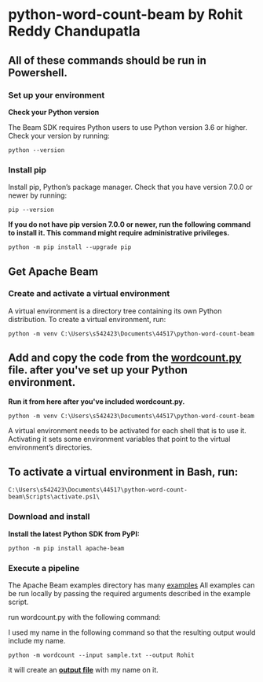 # python-word-count-beam by Rohit Reddy Chandupatla

## All of these commands should be run in Powershell.

### Set up your environment

**Check your Python version**

The Beam SDK requires Python users to use Python version 3.6 or higher. Check your version by running:

```
python --version
```

### Install pip

Install pip, Python’s package manager. Check that you have version 7.0.0 or newer by running:

```
pip --version
```

**If you do not have pip version 7.0.0 or newer, run the following command to install it. This command might require administrative privileges.**

```
python -m pip install --upgrade pip
```

### 

## Get Apache Beam

### Create and activate a virtual environment

A virtual environment is a directory tree containing its own Python distribution. To create a virtual environment, run:
```
python -m venv C:\Users\s542423\Documents\44517\python-word-count-beam
```
## Add and copy the code from the **[wordcount.py](https://github.com/apache/beam/blob/master/sdks/python/apache_beam/examples/wordcount.py) file.** after you've set up your Python environment.

**Run it from here after you've included wordcount.py.**

```
python -m venv C:\Users\s542423\Documents\44517\python-word-count-beam
```
A virtual environment needs to be activated for each shell that is to use it. Activating it sets some environment variables that point to the virtual environment’s directories.

## To activate a virtual environment in Bash, run:
```
C:\Users\s542423\Documents\44517\python-word-count-beam\Scripts\activate.ps1\
```
### Download and install

**Install the latest Python SDK from PyPI:**
```
python -m pip install apache-beam
```
### Execute a pipeline
The Apache Beam examples directory has many [examples](https://github.com/apache/beam/tree/master/sdks/python/apache_beam/examples) All examples can be run locally by passing the required arguments described in the example script.

run wordcount.py with the following command:

I used my name in the following command so that the resulting output would include my name.
```
python -m wordcount --input sample.txt --output Rohit
```
it will create an **[output file](https://github.com/RohitChandupatla/python-word-count-beam/blob/main/Rohit-00000-of-00001)** with my name on it.


